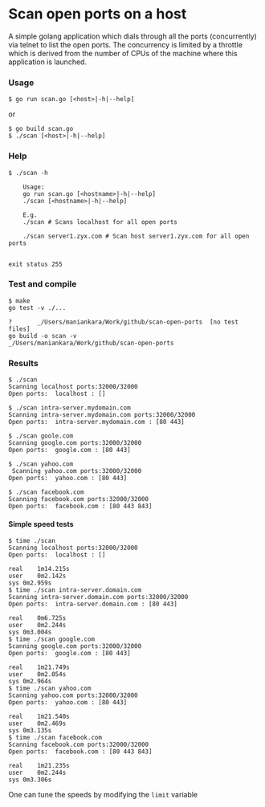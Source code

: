 # Scan open ports on a host
A simple golang application which dials through all the ports (concurrently) via telnet to list the open ports.
The concurrency is limited by a throttle which is derived from the number of CPUs of the machine where this application is launched.


### Usage
```
$ go run scan.go [<host>|-h|--help]
```
or 
```
$ go build scan.go 
$ ./scan [<host>|-h|--help]
```

### Help
```
$ ./scan -h

	Usage:
	go run scan.go [<hostname>|-h|--help]
	./scan [<hostname>|-h|--help]

	E.g.
	./scan # Scans localhost for all open ports

	./scan server1.zyx.com # Scan host server1.zyx.com for all open ports


exit status 255
```

### Test and compile
```
$ make 
go test -v ./...

?   	_/Users/maniankara/Work/github/scan-open-ports	[no test files]
go build -o scan -v
_/Users/maniankara/Work/github/scan-open-ports
```


### Results
```
$ ./scan
Scanning localhost ports:32000/32000
Open ports:  localhost : []

$ ./scan intra-server.mydomain.com
Scanning intra-server.mydomain.com ports:32000/32000
Open ports:  intra-server.mydomain.com : [80 443]

$ ./scan goole.com
Scanning google.com ports:32000/32000
Open ports:  google.com : [80 443]

$ ./scan yahoo.com
 Scanning yahoo.com ports:32000/32000
Open ports:  yahoo.com : [80 443]

$ ./scan facebook.com
Scanning facebook.com ports:32000/32000
Open ports:  facebook.com : [80 443 843]

```

#### Simple speed tests

```
$ time ./scan
Scanning localhost ports:32000/32000
Open ports:  localhost : []

real	1m14.215s
user	0m2.142s
sys	0m2.959s
$ time ./scan intra-server.domain.com
Scanning intra-server.domain.com ports:32000/32000
Open ports:  intra-server.domain.com : [80 443]

real	0m6.725s
user	0m2.244s
sys	0m3.004s
$ time ./scan google.com
Scanning google.com ports:32000/32000
Open ports:  google.com : [80 443]

real	1m21.749s
user	0m2.054s
sys	0m2.964s
$ time ./scan yahoo.com
Scanning yahoo.com ports:32000/32000
Open ports:  yahoo.com : [80 443]

real	1m21.540s
user	0m2.469s
sys	0m3.135s
$ time ./scan facebook.com
Scanning facebook.com ports:32000/32000
Open ports:  facebook.com : [80 443 843]

real	1m21.235s
user	0m2.244s
sys	0m3.306s
```
One can tune the speeds by modifying the `limit` variable